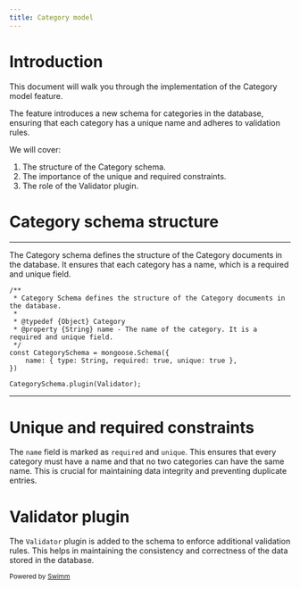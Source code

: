 ```yaml
---
title: Category model
---
```

# Introduction

This document will walk you through the implementation of the Category model feature.

The feature introduces a new schema for categories in the database, ensuring that each category has a unique name and adheres to validation rules.

We will cover:

1. The structure of the Category schema.
2. The importance of the unique and required constraints.
3. The role of the Validator plugin.

# Category schema structure

<SwmSnippet path="/models/Category.js" line="4">

---

The Category schema defines the structure of the Category documents in the database. It ensures that each category has a name, which is a required and unique field.

```
/**
 * Category Schema defines the structure of the Category documents in the database.
 *
 * @typedef {Object} Category
 * @property {String} name - The name of the category. It is a required and unique field.
 */
const CategorySchema = mongoose.Schema({
    name: { type: String, required: true, unique: true },
})

CategorySchema.plugin(Validator);

```

---

</SwmSnippet>

# Unique and required constraints

The <SwmToken path="/models/Category.js" pos="8:10:10" line-data=" * @property {String} name - The name of the category. It is a required and unique field.">`name`</SwmToken> field is marked as <SwmToken path="/models/Category.js" pos="8:31:31" line-data=" * @property {String} name - The name of the category. It is a required and unique field.">`required`</SwmToken> and <SwmToken path="/models/Category.js" pos="8:35:35" line-data=" * @property {String} name - The name of the category. It is a required and unique field.">`unique`</SwmToken>. This ensures that every category must have a name and that no two categories can have the same name. This is crucial for maintaining data integrity and preventing duplicate entries.

# Validator plugin

The <SwmToken path="/models/Category.js" pos="14:4:4" line-data="CategorySchema.plugin(Validator);">`Validator`</SwmToken> plugin is added to the schema to enforce additional validation rules. This helps in maintaining the consistency and correctness of the data stored in the database.

<SwmMeta version="3.0.0" repo-id="Z2l0aHViJTNBJTNBUmV0YWlsSHViJTNBJTNBTWFlbC1DYXM=" repo-name="RetailHub"><sup>Powered by [Swimm](https://app.swimm.io/)</sup></SwmMeta>

